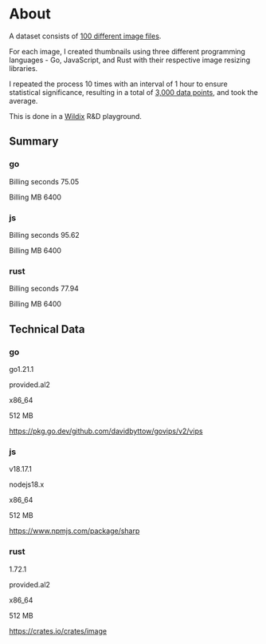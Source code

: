 # About

A dataset consists of [100 different image files](https://github.com/spolanyev/go-vs-js/blob/main/generate-thumbnail/image-statistics.txt).

For each image, I created thumbnails using three different programming languages - Go, JavaScript, and Rust with their respective image resizing libraries.

I repeated the process 10 times with an interval of 1 hour to ensure statistical significance, resulting in a total of [3,000 data points](https://github.com/spolanyev/go-vs-js/blob/main/generate-thumbnail/results.csv), and took the average.

This is done in a [Wildix](https://www.wildix.com/) R&D playground.


## Summary

### go
Billing seconds 75.05

Billing MB 6400

### js
Billing seconds 95.62

Billing MB 6400

### rust
Billing seconds 77.94

Billing MB 6400

## Technical Data
### go
go1.21.1

provided.al2

x86_64

512 MB

https://pkg.go.dev/github.com/davidbyttow/govips/v2/vips

### js

v18.17.1

nodejs18.x

x86_64

512 MB

https://www.npmjs.com/package/sharp

### rust
1.72.1

provided.al2

x86_64

512 MB

https://crates.io/crates/image
